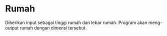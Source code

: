 # Rumah

Diberikan input sebagai tinggi rumah dan lebar rumah.
Program akan meng-output rumah dengan dimensi tersebut.
